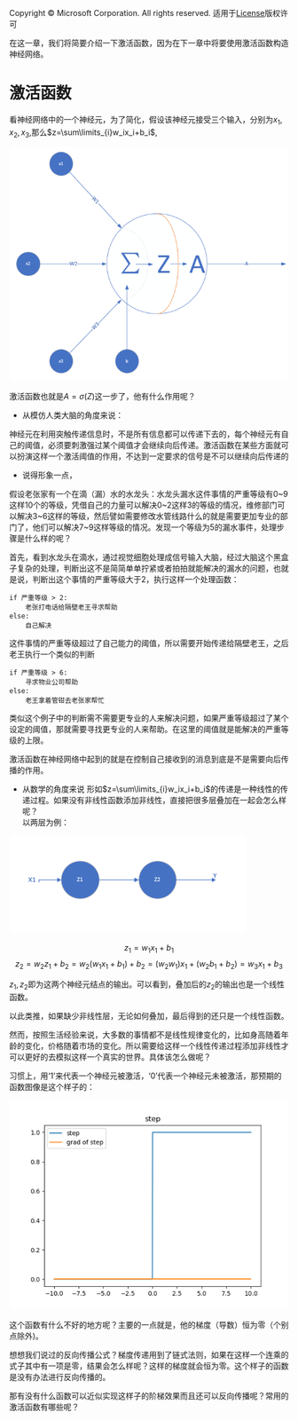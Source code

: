 Copyright © Microsoft Corporation. All rights reserved.
  适用于[License](https://github.com/Microsoft/ai-edu/blob/master/LICENSE.md)版权许可
  
在这一章，我们将简要介绍一下激活函数，因为在下一章中将要使用激活函数构造神经网络。

# 激活函数

看神经网络中的一个神经元，为了简化，假设该神经元接受三个输入，分别为$x_1, x_2, x_3$,那么$z=\sum\limits_{i}w_ix_i+b_i$,

<img src=".\Images\7\NeuranCell.png">

激活函数也就是$A=\sigma(Z)$这一步了，他有什么作用呢？
+ 从模仿人类大脑的角度来说：

神经元在利用突触传递信息时，不是所有信息都可以传递下去的，每个神经元有自己的阈值，必须要刺激强过某个阈值才会继续向后传递。激活函数在某些方面就可以扮演这样一个激活阈值的作用，不达到一定要求的信号是不可以继续向后传递的  

+ 说得形象一点，

假设老张家有一个在滴（漏）水的水龙头：水龙头漏水这件事情的严重等级有0\~9这样10个的等级，凭借自己的力量可以解决0\~2这样3的等级的情况，维修部门可以解决3\~6这样的等级，然后譬如需要修改水管线路什么的就是需要更加专业的部门了，他们可以解决7\~9这样等级的情况。发现一个等级为5的漏水事件，处理步骤是什么样的呢？

首先，看到水龙头在滴水，通过视觉细胞处理成信号输入大脑，经过大脑这个黑盒子复杂的处理，判断出这不是简简单单拧紧或者拍拍就能解决的漏水的问题，也就是说，判断出这个事情的严重等级大于2，执行这样一个处理函数：
  ```
  if 严重等级 > 2:
      老张打电话给隔壁老王寻求帮助
  else:
      自己解决
  ```
  这件事情的严重等级超过了自己能力的阈值，所以需要开始传递给隔壁老王，之后老王执行一个类似的判断
  ```
  if 严重等级 > 6:
      寻求物业公司帮助
  else:
      老王拿着管钳去老张家帮忙
  ```

  类似这个例子中的判断需不需要更专业的人来解决问题，如果严重等级超过了某个设定的阈值，那就需要寻找更专业的人来帮助。在这里的阈值就是能解决的严重等级的上限。

激活函数在神经网络中起到的就是在控制自己接收到的消息到底是不是需要向后传播的作用。  
+ 从数学的角度来说
  形如$z=\sum\limits_{i}w_ix_i+b_i$的传递是一种线性的传递过程。如果没有非线性函数添加非线性，直接把很多层叠加在一起会怎么样呢？  
  以两层为例：

<img src=".\Images\7\two_nodes.png">

$$z_1 = w_1x_1 + b_1 \tag{1}$$
$$z_2 = w_2z_1 + b_2 = w_2(w_1x_1 + b_1) + b_2 = (w_2 w_1) x_1 + (w_2b_1 + b_2)=w_{3}x_1+b_{3} \tag{2}$$

$z_1, z_2$即为这两个神经元结点的输出。可以看到，叠加后的$z_2$的输出也是一个线性函数。

以此类推，如果缺少非线性层，无论如何叠加，最后得到的还只是一个线性函数。

然而，按照生活经验来说，大多数的事情都不是线性规律变化的，比如身高随着年龄的变化，价格随着市场的变化。所以需要给这样一个线性传递过程添加非线性才可以更好的去模拟这样一个真实的世界。具体该怎么做呢？

习惯上，用‘1’来代表一个神经元被激活，‘0’代表一个神经元未被激活，那预期的函数图像是这个样子的：

<img src=".\Images\7\step.png">

这个函数有什么不好的地方呢？主要的一点就是，他的梯度（导数）恒为零（个别点除外)。

想想我们说过的反向传播公式？梯度传递用到了链式法则，如果在这样一个连乘的式子其中有一项是零，结果会怎么样呢？这样的梯度就会恒为零。这个样子的函数是没有办法进行反向传播的。

那有没有什么函数可以近似实现这样子的阶梯效果而且还可以反向传播呢？常用的激活函数有哪些呢？

